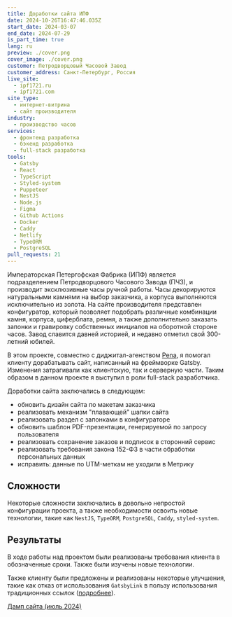```yaml
---
title: Доработки сайта ИПФ
date: 2024-10-26T16:47:46.035Z
start_date: 2024-03-07
end_date: 2024-07-29
is_part_time: true
lang: ru
preview: ./cover.png
cover_image: ./cover.png
customer: Петродворцовый Часовой Завод
customer_address: Санкт-Петербург, Россия
live_site:
  - ipf1721.ru
  - ipf1721.com
site_type:
  - интернет-витрина
  - сайт производителя
industry:
  - производство часов
services:
  - фронтенд разработка
  - бэкенд разработка
  - full-stack разработка
tools:
  - Gatsby
  - React
  - TypeScript
  - Styled-system
  - Puppeteer
  - NestJS
  - Node.js
  - Figma
  - Github Actions
  - Docker
  - Caddy
  - Netlify
  - TypeORM
  - PostgreSQL
pull_requests: 21
---
```


Императорская Петергофская Фабрика (ИПФ) является подразделением Петродворцового Часового Завода (ПЧЗ), и производит эксклюзивные часы ручной работы. Часы декорируются натуральными камнями на выбор заказчика, а корпуса выполняются исключительно из золота. На сайте производителя представлен конфигуратор, который позволяет подобрать различные комбинации камня, корпуса, циферблата, ремня, а также дополнительно заказать запонки и гравировку собственных инициалов на оборотной стороне часов. Завод славится давней историей, и недавно отметил свой 300-летний юбилей.

В этом проекте, совместно с диджитал-агенством <a href="https://vpene.ru" rel="noreferrer nofollow" target="_blank">Pena</a>, я помогал клиенту дорабатывать сайт, написанный на фреймворке Gatsby. Изменения затрагивали как клиентскую, так и серверную части. Таким образом в данном проекте я выступил в роли full-stack разработчика.

Доработки сайта заключались в следующем:

- обновить дизайн сайта по макетам заказчика
- реализовать механизм "плавающей" шапки сайта
- реализовать раздел с запонками в конфигураторе
- обновить шаблон PDF-презентации, генерируемой по запросу пользователя
- реализовать сохранение заказов и подписок в сторонний сервис
- реализовать требования закона 152-ФЗ в части обработки персональных данных
- исправить: данные по UTM-меткам не уходили в Метрику

## Сложности

Некоторые сложности заключались в довольно непростой конфигурации проекта, а также необходимости освоить новые технологии, такие как `NestJS`, `TypeORM`, `PostgreSQL`, `Caddy`, `styled-system`.

## Результаты

В ходе работы над проектом были реализованы требования клиента в обозначенные сроки. Также были изучены новые технологии.

Также клиенту были предложены и реализованы некоторые улучшения, такие как отказ от использования `GatsbyLink` в пользу использования традиционных ссылок ([подробнее](/posts/2024-03-05-gatsby-link-default/)).

<a href="https://ipf1721-ru.ermakovich.ru" rel="nofollow" target="_blank">Дамп сайта (июль 2024)</a>

